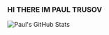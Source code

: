 ### HI THERE IM PAUL TRUSOV

![Paul's GitHub Stats](https://github-readme-stats.vercel.app/api?username=nerap08&count_private=true&show_icons=true&theme=radical)
